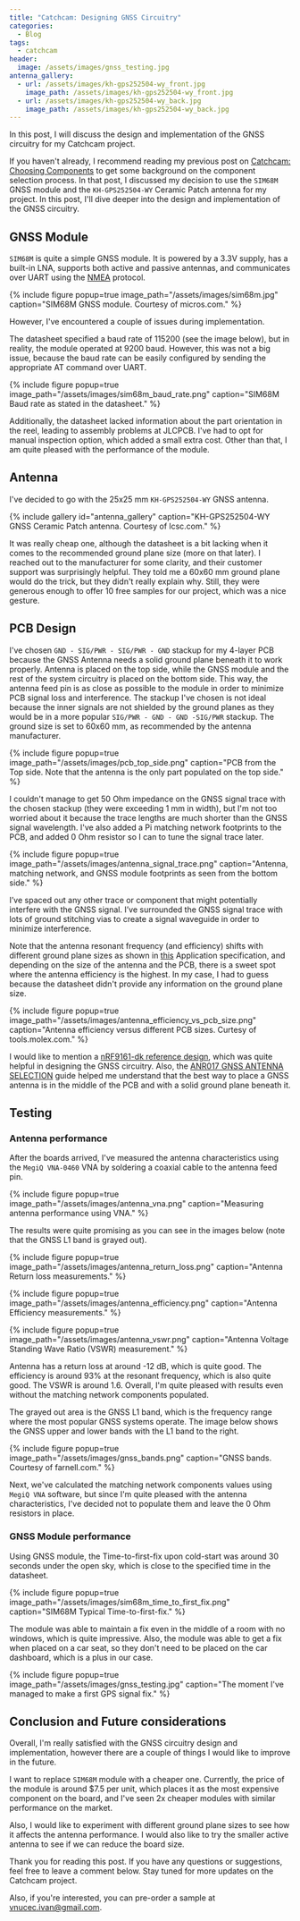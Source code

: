 ```yaml
---
title: "Catchcam: Designing GNSS Circuitry"
categories:
  - Blog
tags:
  - catchcam
header:
  image: /assets/images/gnss_testing.jpg
antenna_gallery:
  - url: /assets/images/kh-gps252504-wy_front.jpg
    image_path: /assets/images/kh-gps252504-wy_front.jpg
  - url: /assets/images/kh-gps252504-wy_back.jpg
    image_path: /assets/images/kh-gps252504-wy_back.jpg
---
```


In this post, I will discuss the design and implementation of the GNSS circuitry for my Catchcam project.

If you haven't already, I recommend reading my previous post on [Catchcam: Choosing Components](https://ivanvnucec.github.io/blog/catchcam-choosing-components/#gnss-module-and-antenna) to get some background on the component selection process. In that post, I discussed my decision to use the `SIM68M` GNSS module and the `KH-GPS252504-WY` Ceramic Patch antenna for my project. In this post, I'll dive deeper into the design and implementation of the GNSS circuitry.

## GNSS Module

`SIM68M` is quite a simple GNSS module. It is powered by a 3.3V supply, has a built-in LNA, supports both active and passive antennas, and communicates over UART using the [NMEA](https://simcom.ee/documents/SIM33ELA/MT3333%20Platform%20NMEA%20Message%20Specification%20For%20GPS%2BGLONASS_V1.00.pdf) protocol.

{% include figure popup=true image_path="/assets/images/sim68m.jpg" caption="SIM68M GNSS module. Courtesy of micros.com." %}

However, I've encountered a couple of issues during implementation.

The datasheet specified a baud rate of 115200 (see the image below), but in reality, the module operated at 9200 baud. However, this was not a big issue, because the baud rate can be easily configured by sending the appropriate AT command over UART.

{% include figure popup=true image_path="/assets/images/sim68m_baud_rate.png" caption="SIM68M Baud rate as stated in the datasheet." %}

Additionally, the datasheet lacked information about the part orientation in the reel, leading to assembly problems at JLCPCB. I've had to opt for manual inspection option, which added a small extra cost. Other than that, I am quite pleased with the performance of the module.

## Antenna

I've decided to go with the 25x25 mm `KH-GPS252504-WY` GNSS antenna.

{% include gallery id="antenna_gallery" caption="KH-GPS252504-WY GNSS Ceramic Patch antenna. Courtesy of lcsc.com." %}

It was really cheap one, although the datasheet is a bit lacking when it comes to the recommended ground plane size (more on that later). I reached out to the manufacturer for some clarity, and their customer support was surprisingly helpful. They told me a 60x60 mm ground plane would do the trick, but they didn't really explain why. Still, they were generous enough to offer 10 free samples for our project, which was a nice gesture.

## PCB Design

I've chosen `GND - SIG/PWR - SIG/PWR - GND` stackup for my 4-layer PCB because the GNSS Antenna needs a solid ground plane beneath it to work properly. Antenna is placed on the top side, while the GNSS module and the rest of the system circuitry is placed on the bottom side. This way, the antenna feed pin is as close as possible to the module in order to minimize PCB signal loss and interference. The stackup I've chosen is not ideal because the inner signals are not shielded by the ground planes as they would be in a more popular `SIG/PWR - GND - GND -SIG/PWR` stackup. The ground size is set to 60x60 mm, as recommended by the antenna manufacturer.

{% include figure popup=true image_path="/assets/images/pcb_top_side.png" caption="PCB from the Top side. Note that the antenna is the only part populated on the top side." %}

I couldn't manage to get 50 Ohm impedance on the GNSS signal trace with the chosen stackup (they were exceeding 1 mm in width), but I'm not too worried about it because the trace lengths are much shorter than the GNSS signal wavelength. I've also added a Pi matching network footprints to the PCB, and added 0 Ohm resistor so I can to tune the signal trace later.

{% include figure popup=true image_path="/assets/images/antenna_signal_trace.png" caption="Antenna, matching network, and GNSS module footprints as seen from the bottom side." %}

I’ve spaced out any other trace or component that might potentially interfere with the GNSS signal. I’ve surrounded the GNSS signal trace with lots of ground stitching vias to create a signal waveguide in order to minimize interference.

Note that the antenna resonant frequency (and efficiency) shifts with different ground plane sizes as shown in [this](https://tools.molex.com/pdm_docs/as/2088900001-AS.pdf) Application specification, and depending on the size of the antenna and the PCB, there is a sweet spot where the antenna efficiency is the highest. In my case, I had to guess because the datasheet didn't provide any information on the ground plane size.

{% include figure popup=true image_path="/assets/images/antenna_efficiency_vs_pcb_size.png" caption="Antenna efficiency versus different PCB sizes. Curtesy of tools.molex.com." %}

I would like to mention a [nRF9161-dk reference design](https://cadlab.io/project/27806/master/circuit/NDAwNjg4LlBjYkRvYw%3D%3D), which was quite helpful in designing the GNSS circuitry. Also, the [ANR017 GNSS ANTENNA SELECTION](https://www.we-online.com/catalog/media/o171079v410%20ANR017_GNSS_Antenna_Selection.pdf) guide helped me understand that the best way to place a GNSS antenna is in the middle of the PCB and with a solid ground plane beneath it.

## Testing

### Antenna performance

After the boards arrived, I've measured the antenna characteristics using the `MegiQ VNA-0460` VNA by soldering a coaxial cable to the antenna feed pin.

{% include figure popup=true image_path="/assets/images/antenna_vna.png" caption="Measuring antenna performance using VNA." %}

The results were quite promising as you can see in the images below (note that the GNSS L1 band is grayed out).

{% include figure popup=true image_path="/assets/images/antenna_return_loss.png" caption="Antenna Return loss measurements." %}

{% include figure popup=true image_path="/assets/images/antenna_efficiency.png" caption="Antenna Efficiency measurements." %}

{% include figure popup=true image_path="/assets/images/antenna_vswr.png" caption="Antenna Voltage Standing Wave Ratio (VSWR) measurement." %}

Antenna has a return loss at around -12 dB, which is quite good. The efficiency is around 93% at the resonant frequency, which is also quite good. The VSWR is around 1.6. Overall, I'm quite pleased with results even without the matching network components populated.

The grayed out area is the GNSS L1 band, which is the frequency range where the most popular GNSS systems operate. The image below shows the GNSS upper and lower bands with the L1 band to the right.

{% include figure popup=true image_path="/assets/images/gnss_bands.png" caption="GNSS bands. Courtesy of farnell.com." %}

Next, we've calculated the matching network components values using `MegiQ VNA` software, but since I'm quite pleased with the antenna characteristics, I've decided not to populate them and leave the 0 Ohm resistors in place.

### GNSS Module performance

Using GNSS module, the Time-to-first-fix upon cold-start was around 30 seconds under the open sky, which is close to the specified time in the datasheet.

{% include figure popup=true image_path="/assets/images/sim68m_time_to_first_fix.png" caption="SIM68M Typical Time-to-first-fix." %}

The module was able to maintain a fix even in the middle of a room with no windows, which is quite impressive. Also, the module was able to get a fix when placed on a car seat, so they don't need to be placed on the car dashboard, which is a plus in our case.

{% include figure popup=true image_path="/assets/images/gnss_testing.jpg" caption="The moment I've managed to make a first GPS signal fix." %}

## Conclusion and Future considerations

Overall, I'm really satisfied with the GNSS circuitry design and implementation, however there are a couple of things I would like to improve in the future.

I want to replace `SIM68M` module with a cheaper one. Currently, the price of the module is around $7.5 per unit, which places it as the most expensive component on the board, and I've seen 2x cheaper modules with similar performance on the market.

Also, I would like to experiment with different ground plane sizes to see how it affects the antenna performance. I would also like to try the smaller active antenna to see if we can reduce the board size.

Thank you for reading this post. If you have any questions or suggestions, feel free to leave a comment below. Stay tuned for more updates on the Catchcam project.

Also, if you're interested, you can pre-order a sample at [vnucec.ivan@gmail.com](mailto:vnucec.ivan@gmail.com).
